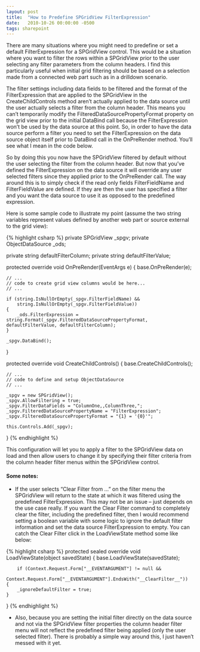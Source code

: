 ```yaml
---
layout: post
title:  "How to Predefine SPGridView FilterExpression"
date:   2010-10-26 00:00:00 -0500
tags: sharepoint
---
```


There are many situations where you might need to predefine or set a default FilterExpression for a SPGridView control.  This would be a situation where you want to filter the rows within a SPGridView prior to the user selecting any filter parameters from the column headers.  I find this particularly useful when initial grid filtering should be based on a selection made from a connected web part such as in a drilldown scenario.

The filter settings including data fields to be filtered and the format of the FilterExpression that are applied to the SPGridView in the CreateChildControls method aren’t actually applied to the data source until the user actually selects a filter from the column header.  This means you can’t temporarily modify the FilteredDataSourcePropertyFormat property on the grid view prior to the initial DataBind call because the FilterExpression won’t be used by the data source at this point.  So, in order to have the data source perform a filter you need to set the FilterExpression on the data source object itself prior to DataBind call in the OnPreRender method.   You’ll see what I mean in the code below.

So by doing this you now have the SPGridView filtered by default without the user selecting the filter from the column header.  But now that you’ve defined the FilterExpression on the data source it will override any user selected filters since they applied prior to the OnPreRender call.  The way around this is to simply check if the read only fields FilterFieldName and FilterFieldValue are defined.  If they are then the user has specified a filter and you want the data source to use it as opposed to the predefined expression.

Here is some sample code to illustrate my point (assume the two string variables represent values defined by another web part or source external to the grid view):

{% highlight csharp %}
private SPGridView _spgv;
private ObjectDataSource _ods;
 
private string defaultFilterColumn;
private string defaultFilterValue;
 
protected override void OnPreRender(EventArgs e)
{
    base.OnPreRender(e);
 
    // ...
    // code to create grid view columns would be here...
    // ...
 
    if (string.IsNullOrEmpty(_spgv.FilterFieldName) && 
        string.IsNullOrEmpty(_spgv.FilterFieldValue))
    {
        _ods.FilterExpression = string.Format(_spgv.FilteredDataSourcePropertyFormat, defaultFilterValue, defaultFilterColumn);
    }
 
    _spgv.DataBind();
}
 
protected override void CreateChildControls()
{
    base.CreateChildControls();
 
    // ... 
    // code to define and setup ObjectDataSource
    // ...
 
    _spgv = new SPGridView();
    _spgv.AllowFiltering = true;
    _spgv.FilterDataFields = "ColumnOne,,ColumnThree,";
    _spgv.FilteredDataSourcePropertyName = "FilterExpression";
    _spgv.FilteredDataSourcePropertyFormat = "{1} = '{0}'";
 
    this.Controls.Add(_spgv);
}
{% endhighlight %}

This configuration will let you to apply a filter to the SPGridView data on load and then allow users to change it by specifying their filter criteria from the column header filter menus within the SPGridView control.

#### Some notes:

* If the user selects “Clear Filter from …” on the filter menu the SPGridView will return to the state at which it was filtered using the predefined FilterExpression.  This may not be an issue – just depends on the use case really.  If you want the Clear Filter command to completely clear the filter, including the predefined filter, then I would recommend setting a boolean variable with some logic to ignore the default filter information and set the data source FilterExpression to empty.  You can catch the Clear Filter click in the LoadViewState method some like below: 

{% highlight csharp %}
protected sealed override void LoadViewState(object savedState)
{
    base.LoadViewState(savedState);
 
        if (Context.Request.Form["__EVENTARGUMENT"] != null &&
            Context.Request.Form["__EVENTARGUMENT"].EndsWith("__ClearFilter__"))
    {
        _ignoreDefaultFilter = true;
    }
}
{% endhighlight %}

* Also, because you are setting the initial filter directly on the data source and not via the SPGridView filter properties the column header filter menu will not reflect the predefined filter being applied (only the user selected filter).  There is probably a simple way around this, I just haven’t messed with it yet.
